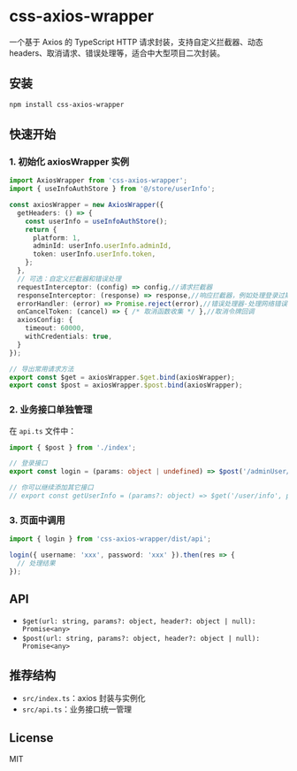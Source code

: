 # css-axios-wrapper

一个基于 Axios 的 TypeScript HTTP 请求封装，支持自定义拦截器、动态 headers、取消请求、错误处理等，适合中大型项目二次封装。

## 安装

```bash
npm install css-axios-wrapper
```

## 快速开始

### 1. 初始化 axiosWrapper 实例

```typescript
import AxiosWrapper from 'css-axios-wrapper';
import { useInfoAuthStore } from '@/store/userInfo';

const axiosWrapper = new AxiosWrapper({
  getHeaders: () => {
    const userInfo = useInfoAuthStore();
    return {
      platform: 1,
      adminId: userInfo.userInfo.adminId,
      token: userInfo.userInfo.token,
    };
  },
  // 可选：自定义拦截器和错误处理
  requestInterceptor: (config) => config,//请求拦截器
  responseInterceptor: (response) => response,//响应拦截器，例如处理登录过期逻辑
  errorHandler: (error) => Promise.reject(error),//错误处理器-处理网络错误
  onCancelToken: (cancel) => { /* 取消函数收集 */ },//取消令牌回调
  axiosConfig: {
    timeout: 60000,
    withCredentials: true,
  }
});

// 导出常用请求方法
export const $get = axiosWrapper.$get.bind(axiosWrapper);
export const $post = axiosWrapper.$post.bind(axiosWrapper);
```

### 2. 业务接口单独管理

在 `api.ts` 文件中：

```typescript
import { $post } from './index';

// 登录接口
export const login = (params: object | undefined) => $post('/adminUser/login', params);

// 你可以继续添加其它接口
// export const getUserInfo = (params?: object) => $get('/user/info', params);
```

### 3. 页面中调用

```typescript
import { login } from 'css-axios-wrapper/dist/api';

login({ username: 'xxx', password: 'xxx' }).then(res => {
  // 处理结果
});
```

## API

- `$get(url: string, params?: object, header?: object | null): Promise<any>`
- `$post(url: string, params?: object, header?: object | null): Promise<any>`

## 推荐结构

- `src/index.ts`：axios 封装与实例化
- `src/api.ts`：业务接口统一管理

## License

MIT